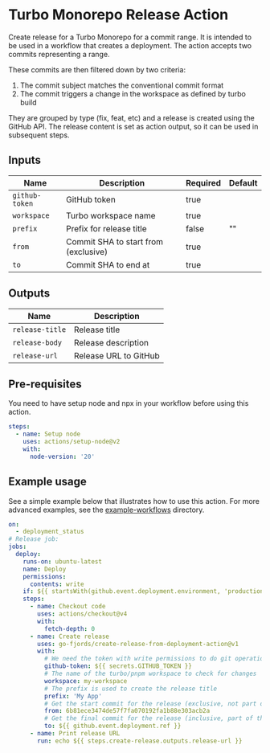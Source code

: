 # Turbo Monorepo Release Action

Create release for a Turbo Monorepo for a commit range. It is intended to be
used in a workflow that creates a deployment. The action accepts two commits
representing a range.

These commits are then filtered down by two criteria:

1. The commit subject matches the conventional commit format
1. The commit triggers a change in the workspace as defined by turbo build

They are grouped by type (fix, feat, etc) and a release is created using the
GitHub API. The release content is set as action output, so it can be used in
subsequent steps.

## Inputs

| Name           | Description                          | Required | Default |
| -------------- | ------------------------------------ | -------- | ------- |
| `github-token` | GitHub token                         | true     |         |
| `workspace`    | Turbo workspace name                 | true     |         |
| `prefix`       | Prefix for release title             | false    | ""      |
| `from`         | Commit SHA to start from (exclusive) | true     |         |
| `to`           | Commit SHA to end at                 | true     |         |

## Outputs

| Name            | Description           |
| --------------- | --------------------- |
| `release-title` | Release title         |
| `release-body`  | Release description   |
| `release-url`   | Release URL to GitHub |


## Pre-requisites

You need to have setup node and npx in your workflow before using this action.

```yaml
steps:
  - name: Setup node
    uses: actions/setup-node@v2
    with:
      node-version: '20'
```


## Example usage

See a simple example below that illustrates how to use this action.
For more advanced examples, see the [example-workflows](./example-workflows) directory.

```yaml
on:
  - deployment_status
# Release job:
jobs:
  deploy:
    runs-on: ubuntu-latest
    name: Deploy
    permissions:
      contents: write
    if: ${{ startsWith(github.event.deployment.environment, 'production-') && github.event.deployment_status.state == 'success' }}
    steps:
      - name: Checkout code
        uses: actions/checkout@v4
        with:
          fetch-depth: 0
      - name: Create release
        uses: go-fjords/create-release-from-deployment-action@v1
        with:
          # We need the token with write permissions to do git operations and create the release
          github-token: ${{ secrets.GITHUB_TOKEN }}
          # The name of the turbo/pnpm workspace to check for changes
          workspace: my-workspace
          # The prefix is used to create the release title
          prefix: 'My App'
          # Get the start commit for the release (exclusive, not part of the release)
          from: 6b81ece3474de57f7fa070192fa1b88e303acb2a
          # Get the final commit for the release (inclusive, part of the release)
          to: ${{ github.event.deployment.ref }}
      - name: Print release URL
        run: echo ${{ steps.create-release.outputs.release-url }}
```
